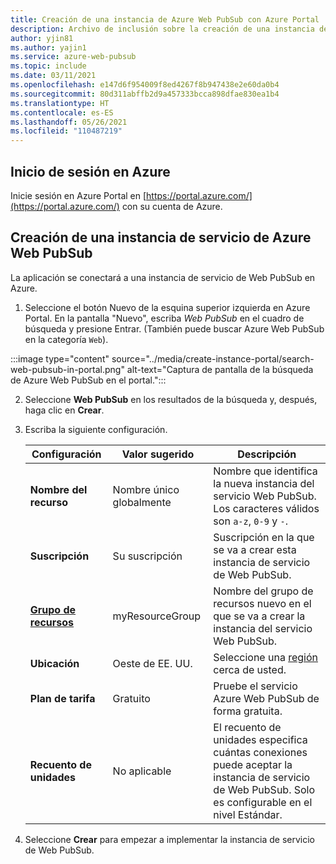 ```yaml
---
title: Creación de una instancia de Azure Web PubSub con Azure Portal
description: Archivo de inclusión sobre la creación de una instancia de Azure Web PubSub con el portal
author: yjin81
ms.author: yajin1
ms.service: azure-web-pubsub
ms.topic: include
ms.date: 03/11/2021
ms.openlocfilehash: e147d6f954009f8ed4267f8b947438e2e60da0b4
ms.sourcegitcommit: 80d311abffb2d9a457333bcca898dfae830ea1b4
ms.translationtype: HT
ms.contentlocale: es-ES
ms.lasthandoff: 05/26/2021
ms.locfileid: "110487219"
---
```

## <a name="sign-in-to-azure"></a>Inicio de sesión en Azure

Inicie sesión en Azure Portal en [https://portal.azure.com/](https://portal.azure.com/) con su cuenta de Azure.

## <a name="create-an-azure-web-pubsub-service-instance"></a>Creación de una instancia de servicio de Azure Web PubSub

La aplicación se conectará a una instancia de servicio de Web PubSub en Azure.

1. Seleccione el botón Nuevo de la esquina superior izquierda en Azure Portal. En la pantalla "Nuevo", escriba *Web PubSub* en el cuadro de búsqueda y presione Entrar. (También puede buscar Azure Web PubSub en la categoría `Web`).

:::image type="content" source="../media/create-instance-portal/search-web-pubsub-in-portal.png" alt-text="Captura de pantalla de la búsqueda de Azure Web PubSub en el portal.":::

2. Seleccione **Web PubSub** en los resultados de la búsqueda y, después, haga clic en **Crear**.

3. Escriba la siguiente configuración.

    | Configuración      | Valor sugerido  | Descripción                                        |
    | ------------ |  ------- | -------------------------------------------------- |
    | **Nombre del recurso** | Nombre único globalmente | Nombre que identifica la nueva instancia del servicio Web PubSub. Los caracteres válidos son `a-z`, `0-9` y `-`.  | 
    | **Suscripción** | Su suscripción | Suscripción en la que se va a crear esta instancia de servicio de Web PubSub. | 
    | **[Grupo de recursos](../../azure-resource-manager/management/overview.md)** |  myResourceGroup | Nombre del grupo de recursos nuevo en el que se va a crear la instancia del servicio Web PubSub. | 
    | **Ubicación** | Oeste de EE. UU. | Seleccione una [región](https://azure.microsoft.com/regions/) cerca de usted. |
    | **Plan de tarifa** | Gratuito | Pruebe el servicio Azure Web PubSub de forma gratuita. |
    | **Recuento de unidades** |  No aplicable | El recuento de unidades especifica cuántas conexiones puede aceptar la instancia de servicio de Web PubSub. Solo es configurable en el nivel Estándar. |

4. Seleccione **Crear** para empezar a implementar la instancia de servicio de Web PubSub.
